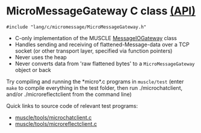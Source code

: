 # MicroMessageGateway C class [(API)](https://public.msli.com/lcs/muscle/html/group__micromessagegateway.html)

```#include "lang/c/micromessage/MicroMessageGateway.h"```

* C-only implementation of the MUSCLE [MessageIOGateway](https://public.msli.com/lcs/muscle/html/classmuscle_1_1MessageIOGateway.html) class
* Handles sending and receiving of flattened-Message-data over a TCP socket (or other transport layer, specified via function pointers)
* Never uses the heap
* Never converts data from 'raw flattened bytes' to a `MicroMessageGateway` object or back

Try compiling and running the \*micro\*.c programs in `muscle/test` (enter `make` to compile everything in the test folder, then run ./microchatclient, and/or ./microreflectclient from the command line)

Quick links to source code of relevant test programs:

* [muscle/tools/microchatclient.c](https://public.msli.com/lcs/muscle/muscle/tools/microchatclient.c)
* [muscle/tools/microreflectclient.c](https://public.msli.com/lcs/muscle/muscle/tools/microreflectclient.c)
